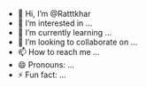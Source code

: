 - 👋 Hi, I’m @Ratttkhar
- 👀 I’m interested in ...
- 🌱 I’m currently learning ...
- 💞️ I’m looking to collaborate on ...
- 📫 How to reach me ...
- 😄 Pronouns: ...
- ⚡ Fun fact: ...

<!---
Ratttkhar/Ratttkhar is a ✨ special ✨ repository because its `README.md` (this file) appears on your GitHub profile.
You can click the Preview link to take a look at your changes.
--->
